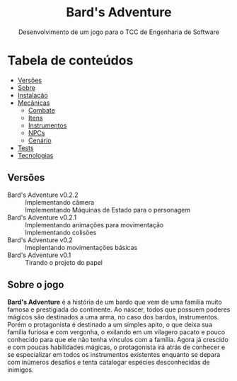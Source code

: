 <h1 align="center"> Bard's Adventure </h1>

<p align="center"> Desenvolvimento de um jogo para o TCC de Engenharia de Software </p>

Tabela de conteúdos
=================
<!--ts-->
   * [Versões](#Versoes)
   * [Sobre](#Sobre)
   * [Instalação](#instalacao)
   * [Mecânicas](#como-usar)
      * [Combate](#pre-requisitos)
      * [Itens](#local-files)
      * [Instrumentos](#remote-files)
      * [NPCs](#multiple-files)
      * [Cenário](#combo)
   * [Tests](#testes)
   * [Tecnologias](#tecnologias)
<!--te-->

<h2 title="Versoes">Versões</h2>
  <dl>
    <dt> Bard's Adventure v0.2.2 </dt>
      <dd> Implementando câmera <br> Implementando Máquinas de Estado para o personagem </dd>
    <dt> Bard's Adventure v0.2.1 </dt>
      <dd> Implementando animações para movimentação <br> Implementando colisões </dd>
    <dt> Bard's Adventure v0.2 </dt>
      <dd> Imeplentando movimentações básicas </dd>
    <dt> Bard's Adventure v0.1 </dt>
      <dd> Tirando o projeto do papel </dd>
  </dl>


<h2 title="#Sobre">Sobre o jogo</h2>

<p><b>Bard's Adventure</b> é a história de um bardo que vem de uma família muito famosa e prestigiada do continente. Ao nascer, todos que possuem poderes mágicos são destinados a uma arma, no caso dos bardos, instrumentos. Porém o protagonista é destinado a um simples apito, o que deixa sua família furiosa e com vergonha, o exilando em um vilagero pacato e pouco conhecido para que ele não tenha vínculos com a família. Agora já crescido e com poucas habilidades mágicas, o protagonista irá atrás de conhecer e se especializar em todos os instrumentos existentes enquanto se depara com inúmeros desafios e tenta catalogar espécies desconhecidas de inimigos.</p>

<h2 title="#
